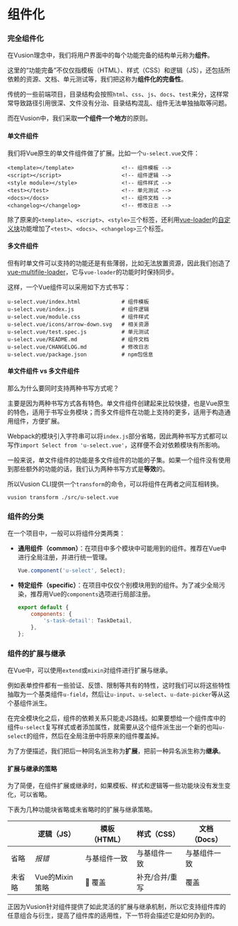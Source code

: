 # 组件化

### 完全组件化

在Vusion理念中，我们将用户界面中的每个功能完备的结构单元称为**组件**。

这里的“功能完备”不仅仅指模板（HTML）、样式（CSS）和逻辑（JS），还包括所依赖的资源、文档、单元测试等，我们把这称为**组件化的完备性**。

传统的一些前端项目，目录结构会按照`html`、`css`、`js`、`docs`、`test`来分，这样常常导致路径引用很深、文件没有分治、目录结构混乱、组件无法单独抽取等问题。

而在Vusion中，我们采取**一个组件一个地方**的原则。

#### 单文件组件

我们将Vue原生的单文件组件做了扩展。比如一个`u-select.vue`文件：

``` xhtml
<template></template>               <!-- 组件模板 -->
<script></script>                   <!-- 组件逻辑 -->
<style module></style>              <!-- 组件样式 -->
<test></test>                       <!-- 单元测试 -->
<docs></docs>                       <!-- 组件文档 -->
<changelog></changelog>             <!-- 修改日志 -->
```

除了原来的`<template>`、`<script>`、`<style>`三个标签，还利用[vue-loader](https://github.com/vuejs/vue-loader)的[自定义块](https://vue-loader.vuejs.org/zh-cn/configurations/custom-blocks.html)功能增加了`<test>`、`<docs>`、`<changelog>`三个标签。

#### 多文件组件

但有时单文件可以支持的功能还是有些薄弱，比如无法放置资源，因此我们创造了[vue-multifile-loader](https://github.com/vusion/vue-multifile-loader)，它与`vue-loader`的功能时时保持同步。

这样，一个Vue组件可以采用如下方式书写：

```
u-select.vue/index.html             # 组件模板
u-select.vue/index.js               # 组件逻辑
u-select.vue/module.css             # 组件样式
u-select.vue/icons/arrow-down.svg   # 相关资源
u-select.vue/test.spec.js           # 单元测试
u-select.vue/README.md              # 组件文档
u-select.vue/CHANGELOG.md           # 修改日志
u-select.vue/package.json           # npm包信息
```

#### 单文件组件 vs 多文件组件

那么为什么要同时支持两种书写方式呢？

主要是因为两种书写方式各有特色。单文件组件创建起来比较快捷，也是Vue原生的特色，适用于书写业务模块；而多文件组件在功能上支持的更多，适用于构造通用组件，方便扩展。

Webpack的模块引入字符串可以将`index.js`部分省略，因此两种书写方式都可以写作`import Select from 'u-select.vue'`，这样便不会对依赖模块有所影响。

一般来说，单文件组件的功能是多文件组件的功能的子集。如果一个组件没有使用到那些额外的功能的话，我们认为两种书写方式是**等效**的。

所以Vusion CLI提供一个`transform`的命令，可以将组件在两者之间互相转换。

``` shell
vusion transform ./src/u-select.vue
```

<!-- 一致性 -->

### 组件的分类

在一个项目中，一般可以将组件分类两类：

- **通用组件（common）**：在项目中多个模块中可能用到的组件。推荐在Vue中进行全局注册，并进行统一管理。
    ``` javascript
    Vue.component('u-select', Select);
    ```
- **特定组件（specific）**：在项目中仅仅个别模块用到的组件。为了减少全局污染，推荐用Vue的`components`选项进行局部注册。
    ``` javascript
    export default {
        components: {
            's-task-detail': TaskDetail,
        },
    };
    ```

### 组件的扩展与继承

在Vue中，可以使用`extend`或`mixin`对组件进行扩展与继承。

例如表单控件都有一些验证、反馈、限制等共有的特性，这时我们可以将这些特性抽取为一个基类组件`u-field`，然后让`u-input`、`u-select`、`u-date-picker`等从这个基组件派生。

在完全模块化之后，组件的依赖关系只能走JS路线。如果要想给一个组件库中的组件`u-select`复写样式或者添加属性，就需要从这个组件派生出一个新的也叫`u-select`的组件，然后在全局注册中将原来的组件覆盖掉。

为了方便描述，我们把后一种同名派生称为**扩展**，把前一种异名派生称为**继承**。

#### 扩展与继承的策略

为了简便，在组件扩展或继承时，如果模板、样式和逻辑等一些功能块没有发生变化，可以省略。

下表为几种功能块省略或未省略时的扩展与继承策略。

|       | 逻辑（JS） | 模板（HTML） | 样式（CSS） | 文档（Docs） |
| ----- | --------- | ---------- | ---------- | ----------- |
| 省略   | *报错*     | 与基组件一致 | 与基组件一致 | 与基组件一致 |
| 未省略 | Vue的Mixin策略 | 覆盖 | 补充/合并/重写 | 覆盖 |

正因为Vusion针对组件提供了如此灵活的扩展与继承机制，所以它支持组件库的任意组合与衍生，提高了组件库的适用性，下一节将会描述它是如何办到的。
